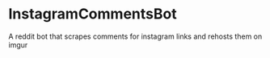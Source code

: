 # InstagramCommentsBot
A reddit bot that scrapes comments for instagram links and rehosts them on imgur

